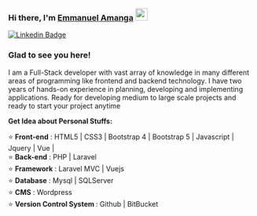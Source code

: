 ### Hi there, I'm <a href="#" target="_blank">Emmanuel Amanga</a> <img src="https://media.giphy.com/media/hvRJCLFzcasrR4ia7z/giphy.gif" width="25px">
[![Linkedin Badge](https://img.shields.io/badge/-LinkedIn-0e76a8?style=flat-square&logo=Linkedin&logoColor=white)](https://www.linkedin.com/in/emmanuel-amanga-b0229b167/)
<!-- [![Website Badge](https://img.shields.io/badge/Website-3b5998?style=flat-square&logo=google-chrome&logoColor=white)](http://sarwarsunjid.epizy.com/) -->
<!-- [![Instagram Badge](https://img.shields.io/badge/-Instagram-e4405f?style=flat-square&logo=Instagram&logoColor=white)](https://www.instagram.com/splitz_sunjid/) -->
<!-- [![Medium Badge](https://img.shields.io/badge/medium-%2312100E.svg?&style=flat-square&logo=medium&logoColor=white)](https://medium.com/@sarwarsunjid) -->
<!-- [![Telegram Badge](https://img.shields.io/badge/Stackoverflow-e0e0e0?style=flat-square&logo=stackoverflow&logoColor=ec7c23)](https://stackoverflow.com/users/7094919/sunjid) -->

### Glad to see you here! <!-- &nbsp; ![](https://visitor-badge.glitch.me/badge?page_id=sunjid.sunjid) -->

I am a Full-Stack developer with vast array of knowledge in many different areas of programming like frontend and backend technology. I have two years of hands-on experience in planning, developing and implementing applications. Ready for developing medium to large scale projects and ready to start your project anytime

**Get Idea about Personal Stuffs:**

⭐ <b>Front-end</b> : HTML5 | CSS3 | Bootstrap 4 | Bootstrap 5 | Javascript | Jquery | Vue | </br>
⭐ <b>Back-end</b> : PHP | Laravel </br>
⭐ <b>Framework</b> : Laravel MVC | Vuejs </br>
⭐ <b>Database</b> : Mysql | SQLServer </br>
⭐ <b>CMS</b> : Wordpress </br>
⭐ <b>Version Control System </b> : Github | BitBucket </br>
